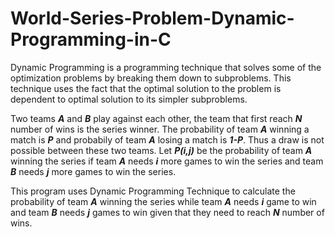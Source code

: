 # World-Series-Problem-Dynamic-Programming-in-C
Dynamic Programming is a programming technique that solves some of the optimization problems by breaking them down to subproblems. This technique uses the fact that the optimal solution to the problem is dependent to optimal solution to its simpler subproblems.

Two teams **_A_** and **_B_** play against each other, the team that first reach **_N_** number of wins is the series winner. The probability of team **_A_** winning a match is **_P_** and probabily of team **_A_** losing a match is **_1-P_**. Thus a draw is not possible between these two teams. Let **_P(i,j)_** be the probability of team **_A_** winning the series if team **_A_** needs **_i_** more games to win the series and team **_B_** needs **_j_** more games to win the series.<br/>

This program uses Dynamic Programming Technique to calculate the probability of team **_A_** winning the series while team **_A_** needs **_i_** game to win and team **_B_** needs **_j_** games to win given that they need to reach **_N_** number of wins.
